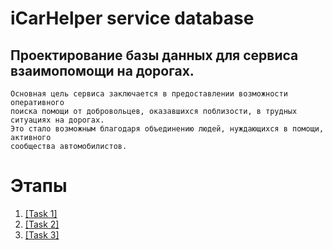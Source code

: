 # iCarHelper service database

Проектирование базы данных для сервиса взаимопомощи на дорогах.
----------------------
```text
Основная цель сервиса заключается в предоставлении возможности оперативного 
поиска помощи от добровольцев, оказавшихся поблизости, в трудных ситуациях на дорогах.
Это стало возможным благодаря объединению людей, нуждающихся в помощи, активного 
сообщества автомобилистов.
```

# Этапы
1. [[Task 1]](https://github.com/PanovAlexey/database_course/blob/main/docs/tasks/TASK01.md)
2. [[Task 2]](https://github.com/PanovAlexey/database_course/blob/main/docs/tasks/TASK02.md)
3. [[Task 3]](https://github.com/PanovAlexey/database_course/blob/main/docs/tasks/TASK03.md)